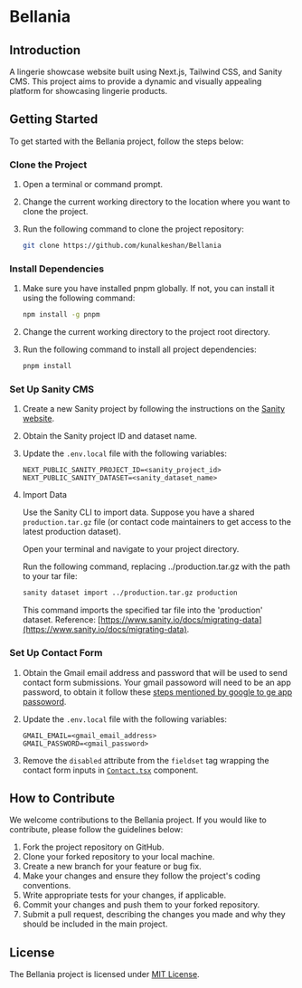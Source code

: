# Bellania

## Introduction

A lingerie showcase website built using Next.js, Tailwind CSS, and Sanity CMS. This project aims to provide a dynamic and visually appealing platform for showcasing lingerie products.

## Getting Started

To get started with the Bellania project, follow the steps below:

### Clone the Project

1. Open a terminal or command prompt.
2. Change the current working directory to the location where you want to clone the project.
3. Run the following command to clone the project repository:

    ```bash
    git clone https://github.com/kunalkeshan/Bellania
    ```

### Install Dependencies

1. Make sure you have installed pnpm globally. If not, you can install it using the following command:

    ```bash
    npm install -g pnpm
    ```

2. Change the current working directory to the project root directory.
3. Run the following command to install all project dependencies:

    ```bash
    pnpm install
    ```

### Set Up Sanity CMS

1. Create a new Sanity project by following the instructions on the [Sanity website](https://www.sanity.io/docs/getting-started).
2. Obtain the Sanity project ID and dataset name.
3. Update the `.env.local` file with the following variables:

    ```dotenv
    NEXT_PUBLIC_SANITY_PROJECT_ID=<sanity_project_id>
    NEXT_PUBLIC_SANITY_DATASET=<sanity_dataset_name>
    ```

4. Import Data

    Use the Sanity CLI to import data. Suppose you have a shared `production.tar.gz` file (or contact code maintainers to get access to the latest production dataset).

    Open your terminal and navigate to your project directory.

    Run the following command, replacing ../production.tar.gz with the path to your tar file:

    ```bash
    sanity dataset import ../production.tar.gz production
    ```

    This command imports the specified tar file into the 'production' dataset. Reference: [https://www.sanity.io/docs/migrating-data](https://www.sanity.io/docs/migrating-data).

### Set Up Contact Form

1. Obtain the Gmail email address and password that will be used to send contact form submissions. Your gmail passoword will need to be an app password, to obtain it follow these [steps mentioned by google to ge app passoword](https://support.google.com/accounts/answer/185833?hl=en).
2. Update the `.env.local` file with the following variables:

    ```dotenv
    GMAIL_EMAIL=<gmail_email_address>
    GMAIL_PASSWORD=<gmail_password>
    ```

3. Remove the `disabled` attribute from the `fieldset` tag wrapping the contact form inputs in [`Contact.tsx`](./components/home/Contact.tsx) component.

## How to Contribute

We welcome contributions to the Bellania project. If you would like to contribute, please follow the guidelines below:

1. Fork the project repository on GitHub.
2. Clone your forked repository to your local machine.
3. Create a new branch for your feature or bug fix.
4. Make your changes and ensure they follow the project's coding conventions.
5. Write appropriate tests for your changes, if applicable.
6. Commit your changes and push them to your forked repository.
7. Submit a pull request, describing the changes you made and why they should be included in the main project.

## License

The Bellania project is licensed under [MIT License](LICENSE).
